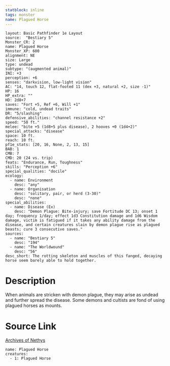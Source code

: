 ```yaml
---
statblock: inline
tags: monster
name: Plagued Horse
---
```

```statblock
layout: Basic Pathfinder 1e Layout
source:  "Bestiary 5"
Monster_CR: 2
name: Plagued Horse
Monster_XP: 600
alignment: NE
size: Large
type: undead
subtype: "(augmented animal)"
INI: +3
perception: +6
senses: "darkvision, low-light vision"
AC: "14, touch 12, flat-footed 11 (dex +3, natural +2, size -1)"
HP: 16
HP_extra: ""
HD: 2d8+7
saves: "Fort +5, Ref +6, Will +1"
immune: "cold, undead traits"
DR: "5/slashing"
defensive_abilities: "channel resistance +2"
speed: "50 ft."
melee: "bite +5 (1d8+5 plus disease), 2 hooves +0 (1d4+2)"
special_attacks: "disease"
space: 10 ft.
reach: 10 ft.
pf1e_stats: [20, 16, None, 2, 13, 15]
BAB: 1
CMB: 7
CMD: 20 (24 vs. trip)
feats: "Endurance, Run, Toughness"
skills: "Perception +6"
special_qualities: "docile"
ecology:
  - name: Environment
    desc: "any"
  - name: Organisation
    desc: "solitary, pair, or herd (3-30)"
    desc: "none"
special_abilities:
  - name: Disease (Ex)
    desc: "Demon Plague: Bite-injury; save Fortitude DC 13; onset 1 day; frequency 1/day; effect 1d3 Constitution damage and 1d6 Wisdom damage, victim is fatigued if it takes any ability damage from the disease, and certain creatures slain by demon plague rise as plagued beasts; cure 3 consecutive saves."
sources:
  - name: "Bestiary 5"
    desc: "194"
  - name: "The Worldwound"
    desc: "56"
desc_short: The rotting skeleton and muscles of this fanged, decaying horse seem barely able to hold together.
```
# Description
When animals are stricken with demon plague, they may arise as undead and further spread the disease. Some demons and cultists are fond of using plagued horses as mounts.
# Source Link
[Archives of Nethys](https://aonprd.com/MonsterDisplay.aspx?ItemName=Plagued%20Horse)
```encounter-table
name: Plagued Horse
creatures:
  - 1: Plagued Horse
```
